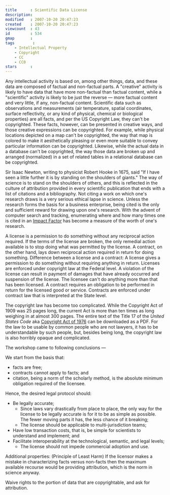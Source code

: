 ```yaml
---
title      : Scientific Data License
description: 
modified   : 2007-10-20 20:47:23
created    : 2007-10-20 20:47:23
viewcount  : 43
id         : 534
gmap       : 
tags        :
    - Intellectual Property
    - Copyright
    - CC
    - CC0
stars      : 
---
```


Any intellectual activity is based on, among other things, data, and these data  are composed of factual and non-factual parts. A "creative" activity is likely to have data that have more non-factual than factual content, while a "scientific" activity is likely to be just the reverse — more factual content and very little, if any, non-factual content. Scientific data such as observations and measurements (air temperature, spatial coordinates, surface reflectivity, or any kind of physical, chemical or biological properties) are all facts, and per the US Copyright Law, they can't be copyrighted. These facts, however, can be presented in creative ways, and those creative expressions can be copyrighted. For example, while physical locations depicted on a map can't be copyrighted, the way that map is colored to make it aesthetically pleasing or even more suitable to convey particular information can be copyrighted. Likewise, while the actual data in a database can't be copyrighted, the way those data are broken up and arranged (normalized) in a set of related tables in a relational database can be copyrighted.

Sir Isaac Newton, writing to physicist Robert Hooke in 1675, said "If I have seen a little further it is by standing on the shoulders of giants." The way of science is to stand on the shoulders of others, and this is reflected in the culture of attribution provided in every scientific publication that ends with a list of citations and a bibliography. Not citing a work on which one's research draws is a very serious ethical lapse in science. Unless the research forms the basis for a business enterprise, being cited is the only and sufficient reward for drawing upon one's research. With the advent of computer search and tracking, enumerating where and how many times one is cited in an [Impact Factor](http://en.wikipedia.org/wiki/Journal_impact_factor) has become a measure of the worth of one's research.

A license is a permission to do something without any reciprocal action required. If the terms of the license are broken, the only remedial action available is to stop doing what was permitted by the license. A contract, on the other hand, lays down reciprocal action required in return for doing something. Difference between a license and a contract: A license gives a permission to do something without requiring anything in return. Licenses are enforced under copyright law at the Federal level. A violation of the license can result in payment of damages that have already occurred and suspension of the license. The licensee can't do anything more than that has been licensed. A contract requires an obligation to be performed in return for the licensed good or service. Contracts are enforced under contract law that is interpreted at the State level.

The copyright law has become too complicated. While the Copyright Act of 1909 was 25 pages long, the current Act is more than ten times as long weighing in at almost 300 pages. The entire text of the Title 17 of the *United States Code* aka [Copyright Act of 1976](http://www.copyright.gov/title17/) can be downloaded as a PDF. For the law to be usable by common people who are not lawyers, it has to be understandable by such people, but, besides being long, the copyright law is also horribly opaque and complicated.

The workshop came to following conclusions —

We start from the basis that: 

* facts are free;
* contracts cannot apply to facts; and
* citation, being a norm of the scholarly method, is the absolute minimum obligation required of the licensee.

Hence, the desired legal protocol should:

* Be legally accurate;
   * Since laws vary drastically from place to place, the only way for the license to be legally accurate is for it to be as simple as possible. The fewer moving parts it has, the less chance of it breaking;
   * The license should be applicable to multi-jurisdiction teams;
* Have low transaction costs, that is, be simple for scientists to understand and implement; and 
* Facilitate interoperability at the technological, semantic, and legal levels;
   * The license should not impede commercial adoption and use.

Additional properties: (Principle of Least Harm) If the licensor makes a mistake in characterizing facts versus non-facts then the maximum available recourse would be providing attribution, which is the norm in science anyway.

Waive rights to the portion of data that are copyrightable, and ask for attribution.



